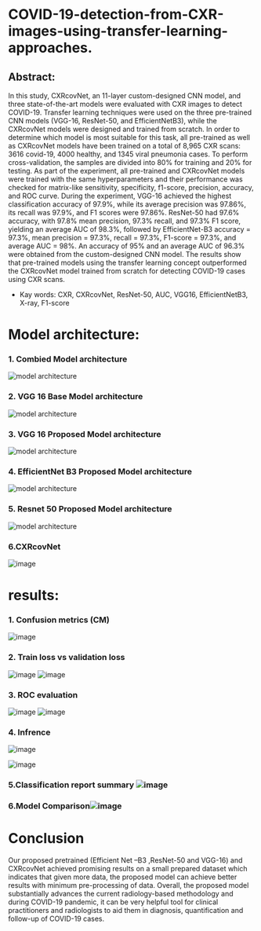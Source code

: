 ﻿# COVID-19-detection-from-CXR-images-using-transfer-learning-approaches.
 
 ## Abstract:
 
In this study, CXRcovNet, an 11-layer custom-designed CNN model, and three state-of-the-art models were evaluated with CXR images to detect COVID-19. Transfer learning techniques were used on the three pre-trained CNN models (VGG-16, ResNet-50, and EfficientNetB3), while the CXRcovNet models were designed and trained from scratch. In order to determine which model is most suitable for this task, all pre-trained as well as CXRcovNet models have been trained on a total of 8,965 CXR scans: 3616 covid-19, 4000 healthy, and 1345 viral pneumonia cases. To perform cross-validation, the samples are divided into 80% for training and 20% for testing. As part of the experiment, all pre-trained and CXRcovNet models were trained with the same hyperparameters and their performance was checked for matrix-like sensitivity, specificity, f1-score, precision, accuracy, and ROC curve. During the experiment, VGG-16 achieved the highest classification accuracy of 97.9%, while its average precision was 97.86%, its recall was 97.9%, and F1 scores were 97.86%. ResNet-50 had 97.6% accuracy, with 97.8% mean precision, 97.3% recall, and 97.3% F1 score, yielding an average AUC of 98.3%, followed by EfficientNet-B3 accuracy = 97.3%, mean precision = 97.3%, recall = 97.3%, F1-score = 97.3%, and average AUC = 98%. An accuracy of 95% and an average AUC of 96.3% were obtained from the custom-designed CNN model. The results show that pre-trained models using the transfer learning concept outperformed the CXRcovNet model trained from scratch for detecting COVID-19 cases using CXR scans.

* Kay words: CXR, CXRcovNet, ResNet-50, AUC, VGG16, EfficientNetB3, X-ray, F1-score

# Model architecture:

### 1. Combied Model architecture

![model architecture](https://github.com/ahmecse/COVID-19-detection-from-CXR-images-using-transfer-learning-approaches./blob/c75035b753ce1c5cd862e669176f521b4f7b3eb2/model%20arch.png)

### 2. VGG 16 Base Model architecture

![model architecture](https://github.com/ahmecse/COVID-19-detection-from-CXR-images-using-transfer-learning-approaches./blob/c75035b753ce1c5cd862e669176f521b4f7b3eb2/vgg16.png)

### 3. VGG 16 Proposed Model architecture

![model architecture](https://github.com/ahmecse/COVID-19-detection-from-CXR-images-using-transfer-learning-approaches./blob/c75035b753ce1c5cd862e669176f521b4f7b3eb2/vgg16proposed.png)

### 4. EfficientNet B3 Proposed Model architecture

![model architecture](https://github.com/ahmecse/COVID-19-detection-from-CXR-images-using-transfer-learning-approaches./blob/2666b679179cd9d4525004812009a32e404140b5/Proposed%20Efficient%20Net%20%E2%80%93B3%20architecture.png)

### 5. Resnet 50 Proposed Model architecture

![model architecture](https://github.com/ahmecse/COVID-19-detection-from-CXR-images-using-transfer-learning-approaches./blob/2666b679179cd9d4525004812009a32e404140b5/Proposed%20ResNet-50%20architecture.png)

### 6.CXRcovNet
![image](https://github.com/ahmecse/COVID-19-detection-from-CXR-images-using-transfer-learning-approaches./blob/5782718e479f140d74a8a057d3591df1d7b30e49/covnetpng.png)


# results:
### 1. Confusion metrics (CM) 

![image](https://github.com/ahmecse/COVID-19-detection-from-CXR-images-using-transfer-learning-approaches./blob/7911e661ae0d29ab073816b16f189662de3f00e7/result1.png)

### 2. Train loss vs validation loss
![image](https://github.com/ahmecse/COVID-19-detection-from-CXR-images-using-transfer-learning-approaches./blob/7911e661ae0d29ab073816b16f189662de3f00e7/result3.png)
![image](https://github.com/ahmecse/COVID-19-detection-from-CXR-images-using-transfer-learning-approaches./blob/7911e661ae0d29ab073816b16f189662de3f00e7/result4.png)
### 3. ROC evaluation 
![image](https://github.com/ahmecse/COVID-19-detection-from-CXR-images-using-transfer-learning-approaches./blob/7911e661ae0d29ab073816b16f189662de3f00e7/result.png)
![image](https://github.com/ahmecse/COVID-19-detection-from-CXR-images-using-transfer-learning-approaches./blob/7911e661ae0d29ab073816b16f189662de3f00e7/result5.png)
### 4. Infrence 
![image](https://github.com/ahmecse/COVID-19-detection-from-CXR-images-using-transfer-learning-approaches./blob/7911e661ae0d29ab073816b16f189662de3f00e7/inference1.png)

![image](https://github.com/ahmecse/COVID-19-detection-from-CXR-images-using-transfer-learning-approaches./blob/7911e661ae0d29ab073816b16f189662de3f00e7/inference.png)


### 5.Classification report summary ![image](https://github.com/ahmecse/COVID-19-detection-from-CXR-images-using-transfer-learning-approaches./blob/af1e73339d8dd54a5eb89e51420fdee5be2494dc/classsification%20reprt.png)
### 6.Model Comparison![image](https://github.com/ahmecse/COVID-19-detection-from-CXR-images-using-transfer-learning-approaches./blob/af1e73339d8dd54a5eb89e51420fdee5be2494dc/modelcoma.png)

# Conclusion
Our proposed pretrained (Efficient Net –B3 ,ResNet-50 and VGG-16) and CXRcovNet achieved promising results on a small prepared dataset which indicates that given more data, the proposed model can achieve better results with minimum pre-processing of data.
Overall, the proposed model substantially advances the current radiology-based methodology and during COVID-19 pandemic, it can be very helpful tool for clinical practitioners and radiologists to aid them in diagnosis, quantification and follow-up of COVID-19 cases.






